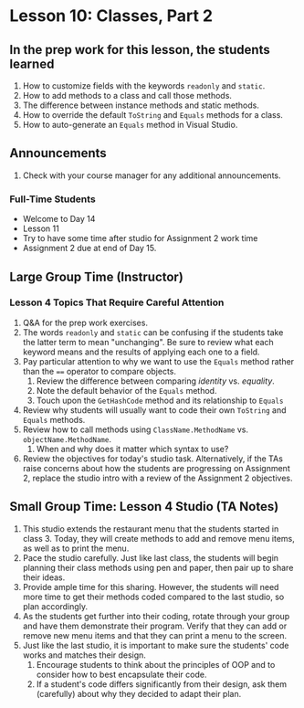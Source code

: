 # Lesson 10: Classes, Part 2

## In the prep work for this lesson, the students learned

1. How to customize fields with the keywords ``readonly`` and ``static``.
1. How to add methods to a class and call those methods.
1. The difference between instance methods and static methods.
1. How to override the default ``ToString`` and ``Equals`` methods for a class.
1. How to auto-generate an ``Equals`` method in Visual Studio.

## Announcements

1. Check with your course manager for any additional announcements.

### Full-Time Students
* Welcome to Day 14
* Lesson 11
* Try to have some time after studio for Assignment 2 work time
* Assignment 2 due at end of Day 15.

## Large Group Time (Instructor)

### Lesson 4 Topics That Require Careful Attention

1. Q&A for the prep work exercises.
1. The words ``readonly`` and ``static`` can be confusing if the students take the latter term to mean "unchanging". Be sure to review what each keyword means and the results of applying each one to a field.
1. Pay particular attention to why we want to use the ``Equals`` method rather than the ``==`` operator to compare objects.
    1. Review the difference between comparing *identity* vs. *equality*.
    1. Note the default behavior of the ``Equals`` method.
    1. Touch upon the ``GetHashCode`` method and its relationship to ``Equals``
1. Review why students will usually want to code their own ``ToString`` and ``Equals`` methods.
1. Review how to call methods using ``ClassName.MethodName`` vs. ``objectName.MethodName``.
    1. When and why does it matter which syntax to use?
1. Review the objectives for today's studio task. Alternatively, if the TAs raise concerns about how the students are progressing on Assignment 2, replace the studio intro with a review of the Assignment 2 objectives.

## Small Group Time: Lesson 4 Studio (TA Notes)

1. This studio extends the restaurant menu that the students started in class 3. Today, they will create methods to add and remove menu items, as well as to print the menu.
1. Pace the studio carefully. Just like last class, the students will begin planning their class methods using pen and paper, then pair up to share their ideas.
1. Provide ample time for this sharing. However, the students will need more time to get their methods coded compared to the last studio, so plan accordingly.
1. As the students get further into their coding, rotate through your group and have them demonstrate their program. Verify that they can add or remove new menu items and that they can print a menu to the screen.
1. Just like the last studio, it is important to make sure the students' code works and matches their design.
    1. Encourage students to think about the principles of OOP and to consider how to best encapsulate their code.
    1. If a student's code differs significantly from their design, ask them (carefully) about why they decided to adapt their plan.
